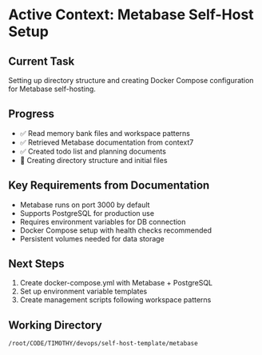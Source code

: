 # Active Context: Metabase Self-Host Setup

## Current Task
Setting up directory structure and creating Docker Compose configuration for Metabase self-hosting.

## Progress
- ✅ Read memory bank files and workspace patterns
- ✅ Retrieved Metabase documentation from context7
- ✅ Created todo list and planning documents
- 🔄 Creating directory structure and initial files

## Key Requirements from Documentation
- Metabase runs on port 3000 by default
- Supports PostgreSQL for production use
- Requires environment variables for DB connection
- Docker Compose setup with health checks recommended
- Persistent volumes needed for data storage

## Next Steps
1. Create docker-compose.yml with Metabase + PostgreSQL
2. Set up environment variable templates
3. Create management scripts following workspace patterns

## Working Directory
`/root/CODE/TIMOTHY/devops/self-host-template/metabase`